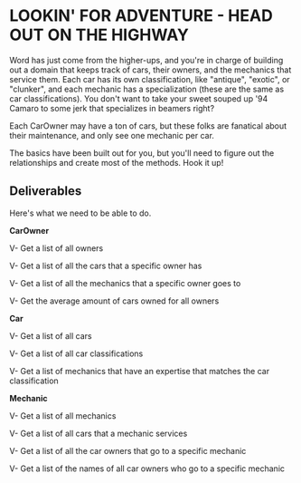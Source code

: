 # LOOKIN' FOR ADVENTURE - HEAD OUT ON THE HIGHWAY

Word has just come from the higher-ups, and you're in charge of building out a domain that keeps track of cars, their owners, and the mechanics that service them.  Each car has its own classification, like "antique", "exotic", or "clunker", and each mechanic has a specialization (these are the same as car classifications).  You don't want to take your sweet souped up '94 Camaro to some jerk that specializes in beamers right?

Each CarOwner may have a ton of cars, but these folks are fanatical about their maintenance, and only see one mechanic per car.

The basics have been built out for you, but you'll need to figure out the relationships and create most of the methods.  Hook it up!

## Deliverables

Here's what we need to be able to do.

**CarOwner**

  V- Get a list of all owners

  V- Get a list of all the cars that a specific owner has

  V- Get a list of all the mechanics that a specific owner goes to

  V- Get the average amount of cars owned for all owners

**Car**

  V- Get a list of all cars

  V- Get a list of all car classifications

  V- Get a list of mechanics that have an expertise that matches the car classification

**Mechanic**

  V- Get a list of all mechanics

  V- Get a list of all cars that a mechanic services

  V- Get a list of all the car owners that go to a specific mechanic

  V- Get a list of the names of all car owners who
  go to a specific mechanic
